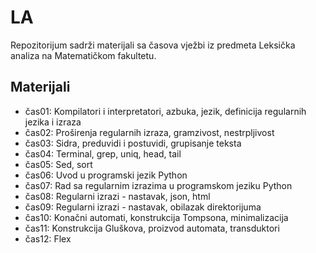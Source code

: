 # LA
Repozitorijum sadrži materijali sa časova vježbi iz predmeta Leksička analiza na Matematičkom fakultetu. 


## Materijali
  - čas01: Kompilatori i interpretatori, azbuka, jezik, definicija regularnih jezika i izraza
  - čas02: Proširenja regularnih izraza, gramzivost, nestrpljivost
  - čas03: Sidra, preduvidi i postuvidi, grupisanje teksta
  - čas04: Terminal, grep, uniq, head, tail
  - čas05: Sed, sort
  - čas06: Uvod u programski jezik Python
  - čas07: Rad sa regularnim izrazima u programskom jeziku Python
  - čas08: Regularni izrazi - nastavak, json, html
  - čas09: Regularni izrazi - nastavak, obilazak direktorijuma
  - čas10: Konačni automati, konstrukcija Tompsona, minimalizacija
  - čas11: Konstrukcija Gluškova, proizvod automata, transduktori
  - čas12: Flex
